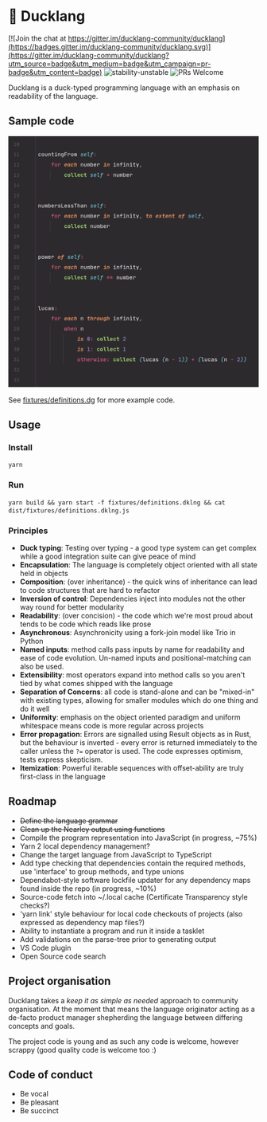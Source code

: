 # 🐥 Ducklang

[![Join the chat at https://gitter.im/ducklang-community/ducklang](https://badges.gitter.im/ducklang-community/ducklang.svg)](https://gitter.im/ducklang-community/ducklang?utm_source=badge&utm_medium=badge&utm_campaign=pr-badge&utm_content=badge)
![stability-unstable](https://img.shields.io/badge/stability-unstable-yellow.svg)
![PRs Welcome](https://img.shields.io/badge/PRs-welcome-brightgreen.svg?style=flat-square)


Ducklang is a duck-typed programming language with an emphasis on readability of the language.

## Sample code

![Sample code](sample.png)

See [fixtures/definitions.dg](fixtures/definitions.dklng) for more example code.

## Usage

### Install
```shell script
yarn
```

### Run
```shell script
yarn build && yarn start -f fixtures/definitions.dklng && cat dist/fixtures/definitions.dklng.js
```

### Principles

* **Duck typing**: Testing over typing - a good type system can get complex while a good integration suite can give peace of mind
* **Encapsulation**: The language is completely object oriented with all state held in objects
* **Composition**: (over inheritance) - the quick wins of inheritance can lead to code structures that are hard to refactor
* **Inversion of control**: Dependencies inject into modules not the other way round for better modularity
* **Readability**: (over concision) - the code which we're most proud about tends to be code which reads like prose
* **Asynchronous**: Asynchronicity using a fork-join model like Trio in Python
* **Named inputs**: method calls pass inputs by name for readability and ease of code evolution. Un-named inputs and positional-matching can also be used.
* **Extensibility**: most operators expand into method calls so you aren't tied by what comes shipped with the language
* **Separation of Concerns**: all code is stand-alone and can be "mixed-in" with existing types, allowing for smaller modules which do one thing and do it well
* **Uniformity**: emphasis on the object oriented paradigm and uniform whitespace means code is more regular across projects
* **Error propagation**: Errors are signalled using Result objects as in Rust, but the behaviour is inverted - every error is returned immediately to the caller unless the `?=` operator is used. The code expresses optimism, tests express skepticism.
* **Itemization**: Powerful iterable sequences with offset-ability are truly first-class in the language

## Roadmap

* ~~Define the language grammar~~
* ~~Clean up the Nearley output using functions~~
* Compile the program representation into JavaScript (in progress, ~75%)
* Yarn 2 local dependency management?
* Change the target language from JavaScript to TypeScript
* Add type checking that dependencies contain the required methods, use 'interface' to group methods, and type unions
* Dependabot-style software lockfile updater for any dependency maps found inside the repo (in progress, ~10%)
* Source-code fetch into ~/.local cache (Certificate Transparency style checks?)
* 'yarn link' style behaviour for local code checkouts of projects (also expressed as dependency map files?)
* Ability to instantiate a program and run it inside a tasklet
* Add validations on the parse-tree prior to generating output
* VS Code plugin
* Open Source code search

## Project organisation

Ducklang takes a *keep it as simple as needed* approach to community organisation.
At the moment that means the language originator acting as a de-facto
product manager shepherding the language between differing concepts and goals.

The project code is young and as such any code is welcome, however scrappy
(good quality code is welcome too :)

## Code of conduct

* Be vocal
* Be pleasant
* Be succinct
